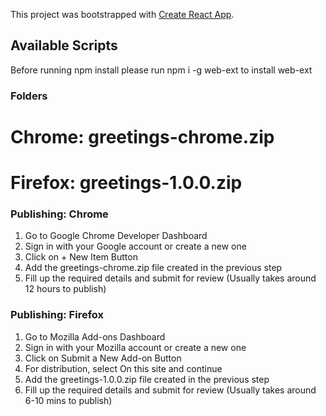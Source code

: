 This project was bootstrapped with [Create React App](https://github.com/facebook/create-react-app).

## Available Scripts

Before running npm install please run npm i -g web-ext to install web-ext

### Folders

# Chrome: greetings-chrome.zip

# Firefox: greetings-1.0.0.zip

### Publishing: Chrome

1. Go to Google Chrome Developer Dashboard
2. Sign in with your Google account or create a new one
3. Click on + New Item Button
4. Add the greetings-chrome.zip file created in the previous step
5. Fill up the required details and submit for review
   (Usually takes around 12 hours to publish)

### Publishing: Firefox

1. Go to Mozilla Add-ons Dashboard
2. Sign in with your Mozilla account or create a new one
3. Click on Submit a New Add-on Button
4. For distribution, select On this site and continue
5. Add the greetings-1.0.0.zip file created in the previous step
6. Fill up the required details and submit for review
   (Usually takes around 6-10 mins to publish)
